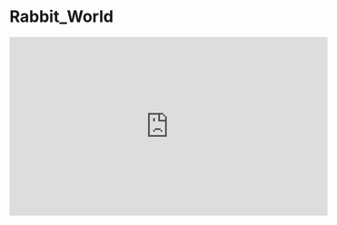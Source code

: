 # Rabbit_World
<iframe width="560" height="315" src="https://www.youtube.com/embed/Pv1PYicLm4s" frameborder="0" allow="accelerometer; autoplay; clipboard-write; encrypted-media; gyroscope; picture-in-picture" allowfullscreen></iframe>
